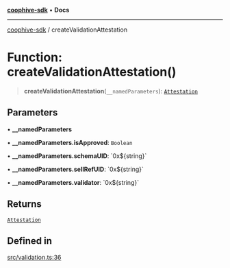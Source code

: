 [**coophive-sdk**](../README.md) • **Docs**

***

[coophive-sdk](../globals.md) / createValidationAttestation

# Function: createValidationAttestation()

> **createValidationAttestation**(`__namedParameters`): [`Attestation`](../type-aliases/Attestation.md)

## Parameters

• **\_\_namedParameters**

• **\_\_namedParameters.isApproved**: `Boolean`

• **\_\_namedParameters.schemaUID**: \`0x$\{string\}\`

• **\_\_namedParameters.sellRefUID**: \`0x$\{string\}\`

• **\_\_namedParameters.validator**: \`0x$\{string\}\`

## Returns

[`Attestation`](../type-aliases/Attestation.md)

## Defined in

[src/validation.ts:36](https://github.com/CoopHive/coophive-sdk/blob/14568f8ed39a1a97da258d7874396609b3c1d7b3/src/validation.ts#L36)
